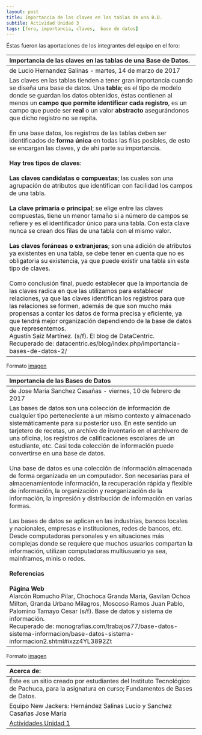 ```yaml
---
layout: post
title: Importancia de las claves en las tablas de una B.D.
subtile: Actividad Unidad 3
tags: [foro, importancia, claves,  base de datos]
---
```

<p style="text-align: justify;">
Éstas fueron las aportaciones de los integrantes del equipo en el foro:</p>

| Importancia de las claves en las tablas de una Base de Datos.  |
| :------- | 
| de Lucio Hernandez Salinas - martes, 14 de marzo de 2017 | 
| Las claves en las tablas tienden a tener gran importancia cuando se diseña una base de datos. Una __tabla__; es el tipo de modelo donde se guardan los datos obtenidos, éstas contienen  al menos un __campo que permite identificar cada registro__, es un campo que puede ser __real__ o un valor __abstracto__ asegurándonos que dicho registro no se repita.  <br><br>En una base datos, los registros de las tablas deben ser identificados de __forma única__ en todas las filas posibles, de esto se encargan las claves, y de ahí parte su importancia.  <br><br>__Hay tres tipos de claves__:  <br><br>__Las claves candidatas o compuestas__; las cuales son una agrupación de atributos que identifican con facilidad los campos de una tabla.<br><br>__La clave primaria o principal__; se elige entre las claves compuestas, tiene un menor tamaño si a número de campos se refiere y es el identificador único para una tabla. Con esta clave nunca se crean dos filas de una tabla con el mismo valor.<br><br>__Las claves foráneas o extranjeras__; son una adición de atributos ya existentes en una tabla, se debe tener en cuenta que no es obligatoria su existencia, ya que puede existir una tabla sin este tipo de claves.<br><br>Como conclusión final, puedo establecer que la importancia de las claves radica en que las utilizamos para establecer relaciones, ya que las claves identifican los registros para que las relaciones se formen, además de que son mucho más propensas a contar los datos de forma precisa y eficiente, ya que tendrá mejor organización dependiendo de la base de datos que representemos.<br>Agustín Saiz Martínez. (s/f). El blog de DataCentric.<br>Recuperado de: datacentric.es/blog/index.php/importancia-bases-de-datos-2/ |

Formato [imagen](https://basededatostec.github.io/img/aporte.png "clic para ver el aporte")

| Importancia de las Bases de Datos  |
| :------- | 
| de Jose Maria Sanchez Casañas - viernes, 10 de febrero de 2017 | 
| Las bases de datos son una colección de información de cualquier tipo perteneciente a un mismo contexto y almacenado sistemáticamente para su posterior uso. En este sentido un tarjetero de recetas, un archivo de inventario en el archivero de una oficina, los registros de calificaciones escolares de un estudiante, etc. Casi toda colección de información puede convertirse en una base de datos.  <br><br>Una base de datos  es una colección de información almacenada de forma organizada en un computador. Son necesarias para el almacenamientode información, la recuperación rápida y flexible de información, la organización y reorganización de la información, la impresión y distribución de información en varias formas.   <br><br>Las bases de datos se aplican en las industrias, bancos locales y nacionales, empresas e instituciones, redes de bancos, etc. Desde computadoras personales y en situaciones más complejas donde se requiere que muchos usuarios compartan la información, utilizan computadoras multiusuario ya sea, mainframes, minis o redes.  <br><br>__Referencias__  <br><br>__Página Web__  <br>Alarcón Romucho Pilar, Chochoca Granda Maria, Gavilan Ochoa Milton, Granda Urbano Milagros, Moscoso Ramos Juan Pablo, Palomino Tamayo Cesar (s/f). Base de datos y sistema de información.<br>Recuperado de: monografias.com/trabajos77/base-datos-sistema-informacion/base-datos-sistema-informacion2.shtml#ixzz4YL3892Zt

Formato [imagen](https://basededatostec.github.io/img/aportacion.png "clic para ver el aporte")


|  Acerca de: | 
| :------ | 
| Éste es un sitio creado por estudiantes del Instituto Tecnológico de Pachuca, para la asignatura en curso; Fundamentos de Bases de Datos. | 
| Equipo New Jackers: Hernández Salinas Lucio y Sanchez Casañas Jose María |
| <a href="https://basededatostec.github.io/unidaduno/">Actividades Unidad 1</a> |


